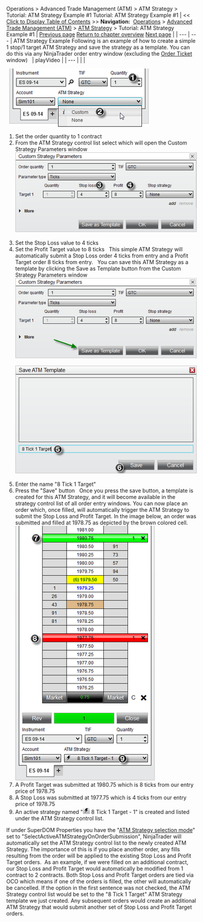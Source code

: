 ﻿
Operations > Advanced Trade Management (ATM) > ATM Strategy > Tutorial: ATM Strategy Example #1
Tutorial: ATM Strategy Example #1
| << [Click to Display Table of Contents](tutorial_atm_strategy_example_.md) >> **Navigation:**     [Operations](operations-1.md) > [Advanced Trade Management (ATM)](advanced_trade_management_atm-1.md) > [ATM Strategy](atm_strategy-1.md) > Tutorial: ATM Strategy Example #1 | [Previous page](manage_atm_strategy_templates-1.md) [Return to chapter overview](atm_strategy-1.md) [Next page](tutorial_atm_strategy_example2-1.md) |
| --- | --- |
ATM Strategy Example
Following is an example of how to create a simple 1 stop/1 target ATM Strategy and save the strategy as a template. You can do this via any NinjaTrader order entry window (excluding the [Order Ticket](order_ticket-1.md) window)
 
| playVideo |
| --- |
|  |

 
![ATM_26](atm_26.png)
 
1. Set the order quantity to 1 contract
2. From the ATM Strategy control list select <Custom> which will open the Custom Strategy Parameters window
 
![ATM_27](atm_27.png)
 
3. Set the Stop Loss value to 4 ticks
4. Set the Profit Target value to 8 ticks
 
This simple ATM Strategy will automatically submit a Stop Loss order 4 ticks from entry and a Profit Target order 8 ticks from entry.
 
You can save this ATM Strategy as a template by clicking the Save as Template button from the Custom Strategy Parameters window
 
![ATM_28](atm_28.png)
 
![ATM_29](atm_29.png)
 
5. Enter the name "8 Tick 1 Target"
6. Press the "Save" button
 
Once you press the save button, a template is created for this ATM Strategy, and it will become available in the strategy control list of all order entry windows. You can now place an order which, once filled, will automatically trigger the ATM Strategy to submit the Stop Loss and Profit Target. In the image below, an order was submitted and filled at 1978.75 as depicted by the brown colored cell.
 
![ATM_30](atm_30.png)
 
7. A Profit Target was submitted at 1980.75 which is 8 ticks from our entry price of 1978.75
8. A Stop Loss was submitted at 1977.75 which is 4 ticks from our entry price of 1978.75
9. An active strategy named "![active_atm](active_atm.png) 8 Tick 1 Target - 1" is created and listed under the ATM Strategy control list.
   

If under SuperDOM Properties you have the "[ATM Strategy selection mode](atm_strategy_selection_mode-1.md)" set to "SelectActiveATMStrategyOnOrderSubmission", NinjaTrader will automatically set the ATM Strategy control list to the newly created ATM Strategy. The importance of this is if you place another order, any fills resulting from the order will be applied to the existing Stop Loss and Profit Target orders.  As an example, if we were filled on an additional contract, our Stop Loss and Profit Target would automatically be modified from 1 contract to 2 contracts. Both Stop Loss and Profit Target orders are tied via OCO which means if one of the orders is filled, the other will automatically be cancelled. If the option in the first sentence was not checked, the ATM Strategy control list would be set to the "8 Tick 1 Target" ATM Strategy template we just created. Any subsequent orders would create an additional ATM Strategy that would submit another set of Stop Loss and Profit Target orders.
